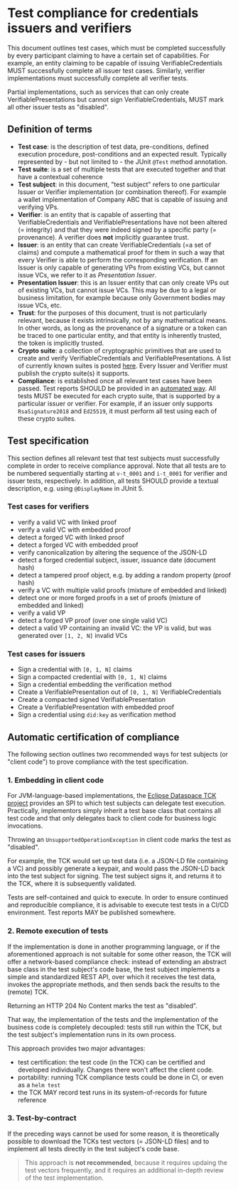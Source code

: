 # Test compliance for credentials issuers and verifiers

This document outlines test cases, which must be completed successfully by every participant claiming to have a certain set of capabilities. For example, an entity claiming to be capable of issuing VerifiableCredentials MUST successfully complete all issuer test cases. Similarly, verifier implementations must successfully complete all verifier tests.

Partial implementations, such as services that can only create VerifiablePresentations but cannot sign VerifiableCredentials, MUST mark all other issuer tests as "disabled".

## Definition of terms

- **Test case**: is the description of test data, pre-conditions, defined execution procedure, post-conditions and an expected result. Typically represented by - but not limited to - the JUnit `@Test` method annotation.
- **Test suite**: is a set of multiple tests that are executed together and that have a contextual coherence
- **Test subject**: in this document, "test subject" refers to one particular Issuer or Verifier implementation (or combination thereof). For example a wallet implementation of Company ABC that is capable of issuing and verifying VPs.
- **Verifier**: is an entity that is capable of asserting that VerifiableCredentials and VerifiablePresentations have not been altered (= integrity) and that they were indeed signed by a specific party (= provenance). A verifier does **not** implicitly guarantee trust.
- **Issuer**: is an entity that can create VerifiableCredentials (=a set of claims) and compute a mathematical proof for them in such a way that every Verifier is able to perform the corresponding verification. If an Issuer is only capable of generating VPs from existing VCs, but cannot issue VCs, we refer to it as _Presentation Issuer_.
- **Presentation Issuer**: this is an Issuer entity that can only create VPs out of existing VCs, but cannot issue VCs. This may be due to a legal or business limitation, for example because only Government bodies may issue VCs, etc.
- **Trust**: for the purposes of this document, trust is not particularly relevant, because it exists intrinsically, not by any mathematical means. In other words, as long as the provenance of a signature or a token can be traced to one particular entity, and that entity is inherently trusted, the token is implicitly trusted. 
- **Crypto suite**: a collection of cryptographic primitives that are used to create and verify VerifiableCredentials and VerifiablePresentations. A list of currently known suites is posted [here](https://w3c-ccg.github.io/ld-cryptosuite-registry/). Every Issuer and Verifier must publish the crypto suite(s) it supports.
- **Compliance**: is established once all relevant test cases have been passed. Test reports SHOULD be provided in an [automated way](#automatic-certificate-of-compliance). All tests MUST be executed for each crypto suite, that is supported by a particular issuer or verifier. For example, if an issuer only supports `RsaSignature2018` and `Ed25519`, it must perform all test using each of these crypto suites.


## Test specification
This section defines all relevant test that test subjects must successfully complete in order to receive compliance approval. Note that all tests are to be numbered sequentially starting at `v-t_0001` and `i-t_0001` for verifier and issuer tests, respectively. In addition, all tests SHOULD provide a textual description, e.g. using `@DisplayName` in JUnit 5.

### Test cases for verifiers

- verify a valid VC with linked proof
- verify a valid VC with embedded proof
- detect a forged VC with linked proof
- detect a forged VC with embedded proof
- verify canonicalization by altering the sequence of the JSON-LD
- detect a forged credential subject, issuer, issuance date (document hash)
- detect a tampered proof object, e.g. by adding a random property (proof hash)
- verify a VC with multiple valid proofs (mixture of embedded and linked)
- detect one or more forged proofs in a set of proofs (mixture of embedded and linked)
- verify a valid VP
- detect a forged VP proof (over one single valid VC)
- detect a valid VP containing an invalid VC: the VP is valid, but was generated over `[1, 2, N]` invalid VCs

### Test cases for issuers

- Sign a credential with `[0, 1, N]` claims
- Sign a compacted credential with `[0, 1, N]` claims
- Sign a credential embedding the verification method
- Create a VerifiablePresentation out of `[0, 1, N]` VerifiableCredentials
- Create a compacted signed VerifiablePresentation
- Create a VerifiablePresentation with embedded proof
- Sign a credential using `did:key` as verification method

## Automatic certification of compliance
The following section outlines two recommended ways for test subjects (or "client code") to prove compliance with the test specification.

### 1. Embedding in client code

For JVM-language-based implementations, the [Eclipse Dataspace TCK project](https://github.com/eclipse-dataspacetck) provides an SPI to which test subjects can delegate test execution. Practically, implementors simply inherit a test base class that contains all test code and that only delegates back to client code for business logic invocations. 

Throwing an `UnsupportedOperationException` in client code marks the test as "disabled".

For example, the TCK would set up test data (i.e. a JSON-LD file containing a VC) and possibly generate a keypair, and would pass the JSON-LD back into the test subject for signing. The test subject signs it, and returns it to the TCK, where it is subsequently validated.

Tests are self-contained and quick to execute. In order to ensure continued and reproducible compliance, it is advisable to execute test tests in a CI/CD environment. Test reports MAY be published somewhere.

### 2. Remote execution of tests

If the implementation is done in another programming language, or if the aforementioned approach is not suitable for some other reason, the TCK will offer a network-based compliance check: instead of extending an abstract base class in the test subject's code base, the test subject implements a simple and standardized REST API, over which it receives the test data, invokes the appropriate methods, and then sends back the results to the (remote) TCK.

Returning an HTTP 204 No Content marks the test as "disabled".

That way, the implementation of the tests and the implementation of the business code is completely decoupled: tests still run within the TCK, but the test subject's implementation runs in its own process. 

This approach provides two major advantages: 
- test certification: the test code (in the TCK) can be certified and developed individually. Changes there won't affect the client code.
- portability: running TCK compliance tests could be done in CI, or even as a `helm test`
- the TCK MAY record test runs in its system-of-records for future reference

### 3. Test-by-contract

If the preceding ways cannot be used for some reason, it is theoretically possible to download the TCKs test vectors (= JSON-LD files) and to implement all tests directly in the test subject's code base. 

> This approach is **not recommended**, because it requires updaing the test vectors frequently, and it requires an additional in-depth review of the test implementation.
